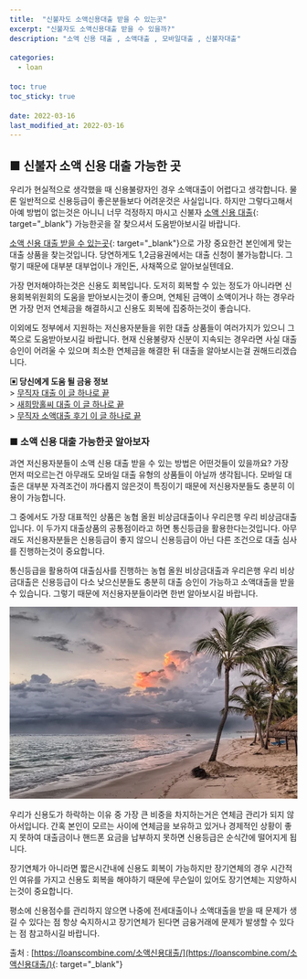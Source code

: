 ```yaml
---
title:  "신불자도 소액신용대출 받을 수 있는곳"
excerpt: "신불자도 소액신용대출 받을 수 있을까?"
description: "소액 신용 대출 , 소액대출 , 모바일대출 , 신불자대출"

categories:
  - loan

toc: true
toc_sticky: true
 
date: 2022-03-16
last_modified_at: 2022-03-16
---
```

## ■ 신불자 소액 신용 대출 가능한 곳  
우리가 현실적으로 생각했을 때 신용불량자인 경우 소액대출이 어렵다고 생각합니다. 물론 일반적으로 신용등급이 좋은분들보다 어려운것은 사실입니다. 하지만 그렇다고해서 아예 방법이 없는것은 아니니 너무 걱정하지 마시고 신불자 [소액 신용 대출](https://loanscombine.com/소액신용대출/){: target="_blank"} 가능한곳을 잘 찾으셔서 도움받아보시길 바랍니다.

[소액 신용 대출 받을 수 있는곳](https://loanscombine.com/소액신용대출/){: target="_blank"}으로 가장 중요한건 본인에게 맞는 대출 상품을 찾는것입니다. 당연하게도 1,2금융권에서는 대출 신청이 불가능합니다. 그렇기 때문에 대부분 대부업이나 개인돈, 사채쪽으로 알아보실텐데요.

가장 먼저해야하는것은 신용도 회복입니다. 도저히 회복할 수 있는 정도가 아니라면 신용회복위원회의 도움을 받아보시는것이 좋으며, 연체된 금액이 소액이거나 하는 경우라면 가장 먼저 연체금을 해결하시고 신용도 회복에 집중하는것이 좋습니다.

이외에도 정부에서 지원하는 저신용자분들을 위한 대출 상품들이 여러가지가 있으니 그쪽으로 도움받아보시길 바랍니다. 현재 신용불량자 신분이 지속되는 경우라면 사실 대출 승인이 어려울 수 있으며 최소한 연체금을 해결한 뒤 대출을 알아보시는걸 권해드리겠습니다.  

**▣ 당신에게 도움 될 금융 정보**  
\> [무직자 대출 이 글 하나로 끝](https://loanscombine.github.io/loan/5/)  
\> [새희망홀씨 대출 이 글 하나로 끝](https://loanscombine.github.io/loan/7/)  
\> [무직자 소액대출 후기 이 글 하나로 끝](https://loanscombine.github.io/loan/9/)  

### ■ 소액 신용 대출 가능한곳 알아보자  
과연 저신용자분들이 소액 신용 대출 받을 수 있는 방법은 어떤것들이 있을까요? 가장 먼저 떠오르는건 아무래도 모바일 대출 유형의 상품들이 아닐까 생각됩니다. 모바일 대출은 대부분 자격조건이 까다롭지 않은것이 특징이기 때문에 저신용자분들도 충분히 이용이 가능합니다.

그 중에서도 가장 대표적인 상품은 농협 올원 비상금대출이나 우리은행 우리 비상금대출입니다. 이 두가지 대출상품의 공통점이라고 하면 통신등급을 활용한다는것입니다. 아무래도 저신용자분들은 신용등급이 좋지 않으니 신용등급이 아닌 다른 조건으로 대출 심사를 진행하는것이 중요합니다.

통신등급을 활용하여 대출심사를 진행하는 농협 올원 비상금대출과 우리은행 우리 비상금대출은 신용등급이 다소 낮으신분들도 충분히 대출 승인이 가능하고 소액대출을 받을 수 있습니다. 그렇기 때문에 저신용자분들이라면 한번 알아보시길 바랍니다.

<p style="text-align: center;"><img src="/assets/images/pt_img/22-03-16/1.jpg" title="신불자 소액 신용 대출" alt="신불자 소액 신용 대출"></p>

우리가 신용도가 하락하는 이유 중 가장 큰 비중을 차지하는거은 연체금 관리가 되지 않아서입니다. 간혹 본인이 모르는 사이에 연체금을 보유하고 있거나 경제적인 상황이 좋지 못하여 대출금이나 핸드폰 요금을 납부하지 못하면 신용등급은 순식간에 떨어지게 됩니다.

장기연체가 아니라면 짧은시간내에 신용도 회복이 가능하지만 장기연체의 경우 시간적인 여유를 가지고 신용도 회복을 해야하기 때문에 무슨일이 있어도 장기연체는 지양하시는것이 중요합니다.

평소에 신용점수를 관리하지 않으면 나중에 전세대출이나 소액대출을 받을 때 문제가 생길 수 있다는 점 항상 숙지하시고 장기연체가 된다면 금융거래에 문제가 발생할 수 있다는 점 참고하시길 바랍니다.


출처 : [https://loanscombine.com/소액신용대출/](https://loanscombine.com/소액신용대출/){: target="_blank"}